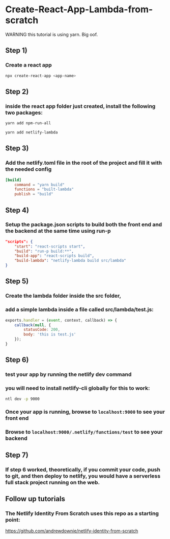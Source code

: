 
# Create-React-App-Lambda-from-scratch
WARNING this tutorial is using yarn. Big oof.
## Step 1)
### Create a react app
```bash
npx create-react-app <app-name>
```
## Step 2)
### inside the react app folder just created, install the following two packages:
```bash
yarn add npm-run-all
```
```bash
yarn add netlify-lambda
```
## Step 3)
### Add the netlify.toml file in the root of the project and fill it with the needed config
```toml
[build]
    command = "yarn build"
    functions = "built-lambda"
    publish = "build"
```
## Step 4)
### Setup the package.json scripts to build both the front end and the backend at the same time using run-p
```json
"scripts": {
    "start": "react-scripts start",
    "build": "run-p build:**",
    "build-app": "react-scripts build",
    "build-lambda": "netlify-lambda build src/lambda"
}
```
## Step 5)
### Create the lambda folder inside the src folder,
### add a simple lambda inside a file called src/lambda/test.js:
```javascript
exports.handler = (event, context, callback) => {
    callback(null, {
        statusCode: 200,
        body: 'this is test.js'
    });
}
```
## Step 6)
### test your app by running the netlify dev command
### you will need to install netlify-cli globally for this to work:
``` bash
ntl dev -p 9000
```
### Once your app is running, browse to ```localhost:9000``` to see your front end
### Browse to ```localhost:9000/.netlify/functions/test``` to see your backend
## Step 7)
### If step 6 worked, theoretically, if you commit your code, push to git, and then deploy to netlify, you would have a serverless full stack project running on the web.

## Follow up tutorials
### The Netlify Identity From Scratch uses this repo as a starting point:
https://github.com/andrewdownie/netlify-identity-from-scratch
